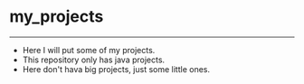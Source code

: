 # my_projects
***
* Here I will put some of my projects.
* This repository only has java projects.
* Here don't hava big projects, just some little ones.
